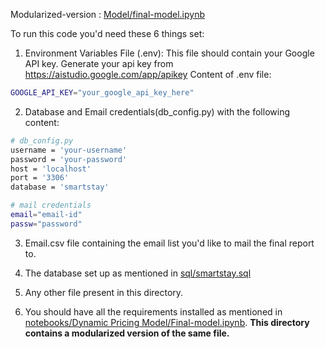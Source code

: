  Modularized-version : [Model/final-model.ipynb](https://github.com/im-ukr/SmartStay/blob/test/Model/final-model.ipynb)

To run this code you'd need these 6 things set:

1. Environment Variables File (.env):
This file should contain your Google API key. Generate your api key from https://aistudio.google.com/app/apikey
Content of .env file:
```sh
GOOGLE_API_KEY="your_google_api_key_here"
```
2. Database and Email credentials(db_config.py) with the following content:
```sh
# db_config.py
username = 'your-username'
password = 'your-password'
host = 'localhost'
port = '3306'
database = 'smartstay'

# mail credentials
email="email-id"
passw="password"
```

3. Email.csv file containing the email list you'd like to mail the final report to.

4. The database set up as mentioned in [sql/smartstay.sql](https://github.com/im-ukr/SmartStay/blob/test/sql/smartstay.sql)

5. Any other file present in this directory.

6. You should have all the requirements installed as mentioned in [notebooks/Dynamic Pricing Model/Final-model.ipynb](https://github.com/im-ukr/SmartStay/blob/test/notebooks/Dynamic%20Pricing%20Model/Final-model.ipynb). **This directory contains a modularized version of the same file.**

